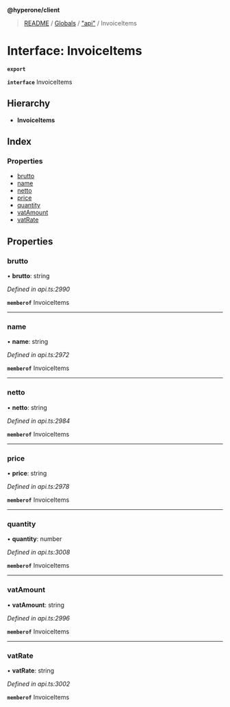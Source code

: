 **@hyperone/client**

> [README](../README.md) / [Globals](../globals.md) / ["api"](../modules/_api_.md) / InvoiceItems

# Interface: InvoiceItems

**`export`** 

**`interface`** InvoiceItems

## Hierarchy

* **InvoiceItems**

## Index

### Properties

* [brutto](_api_.invoiceitems.md#brutto)
* [name](_api_.invoiceitems.md#name)
* [netto](_api_.invoiceitems.md#netto)
* [price](_api_.invoiceitems.md#price)
* [quantity](_api_.invoiceitems.md#quantity)
* [vatAmount](_api_.invoiceitems.md#vatamount)
* [vatRate](_api_.invoiceitems.md#vatrate)

## Properties

### brutto

•  **brutto**: string

*Defined in api.ts:2990*

**`memberof`** InvoiceItems

___

### name

•  **name**: string

*Defined in api.ts:2972*

**`memberof`** InvoiceItems

___

### netto

•  **netto**: string

*Defined in api.ts:2984*

**`memberof`** InvoiceItems

___

### price

•  **price**: string

*Defined in api.ts:2978*

**`memberof`** InvoiceItems

___

### quantity

•  **quantity**: number

*Defined in api.ts:3008*

**`memberof`** InvoiceItems

___

### vatAmount

•  **vatAmount**: string

*Defined in api.ts:2996*

**`memberof`** InvoiceItems

___

### vatRate

•  **vatRate**: string

*Defined in api.ts:3002*

**`memberof`** InvoiceItems
